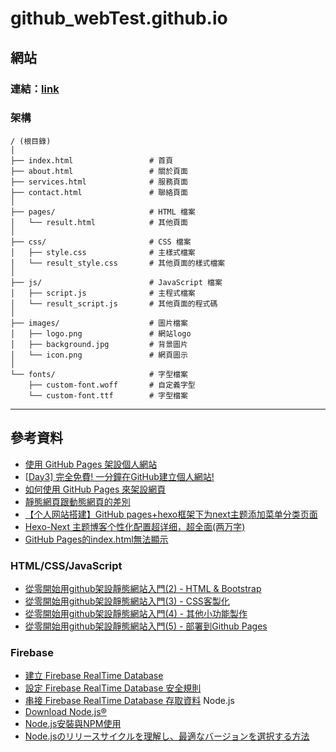 # github_webTest.github.io
## 網站
### 連結：[link](https://touhou-kiyuhi.github.io/github_webTest.github.io/)
### 架構
```
/ (根目錄)
│
├── index.html                 # 首頁
├── about.html                 # 關於頁面
├── services.html              # 服務頁面
├── contact.html               # 聯絡頁面
│
├── pages/                     # HTML 檔案
│   └── result.html            # 其他頁面
│
├── css/                       # CSS 檔案
│   ├── style.css              # 主樣式檔案
│   └── result_style.css       # 其他頁面的樣式檔案
│
├── js/                        # JavaScript 檔案
│   ├── script.js              # 主程式檔案
│   └── result_script.js       # 其他頁面的程式碼
│
├── images/                    # 圖片檔案
│   ├── logo.png               # 網站logo
│   ├── background.jpg         # 背景圖片
│   └── icon.png               # 網頁圖示
│
└── fonts/                     # 字型檔案
    ├── custom-font.woff       # 自定義字型
    └── custom-font.ttf        # 字型檔案
```
---
## 參考資料
* [使用 GitHub Pages 架設個人網站](https://hackmd.io/@flagmaker/BkvQphP65)
* [[Day3] 完全免費! 一分鐘在GitHub建立個人網站!](https://ithelp.ithome.com.tw/articles/10259505)
* [如何使用 GitHub Pages 來架設網頁](https://lawrencechuang760223.medium.com/%E5%A6%82%E4%BD%95%E4%BD%BF%E7%94%A8-github-pages-%E4%BE%86%E6%9E%B6%E8%A8%AD%E7%B6%B2%E9%A0%81-662a089f4e4)
* [靜態網頁跟動態網頁的差別](https://eugene87222.github.io/2017/10/07/20171007-build-own-website/)
* [【个人网站搭建】GitHub pages+hexo框架下为next主题添加菜单分类页面](https://blog.csdn.net/wangqingchuan92/article/details/111933517)
* [Hexo-Next 主题博客个性化配置超详细，超全面(两万字)](https://blog.csdn.net/as480133937/article/details/100138838)
* [GitHub Pages的index.html無法顯示](https://siongui.github.io/zh/2017/03/13/github-pages-index-html-not-working/)
### HTML/CSS/JavaScript
* [從零開始用github架設靜態網站入門(2) - HTML & Bootstrap](https://ithelp.ithome.com.tw/articles/10257535)
* [從零開始用github架設靜態網站入門(3) - CSS客製化](https://ithelp.ithome.com.tw/articles/10257578)
* [從零開始用github架設靜態網站入門(4) - 其他小功能製作](https://ithelp.ithome.com.tw/articles/10257581)
* [從零開始用github架設靜態網站入門(5) - 部署到Github Pages](https://ithelp.ithome.com.tw/articles/10257673)
### Firebase
* [建立 Firebase RealTime Database](https://steam.oxxostudio.tw/category/python/example/firebase-1.html)
* [設定 Firebase RealTime Database 安全規則](https://steam.oxxostudio.tw/category/python/example/firebase-2.html)
* [串接 Firebase RealTime Database 存取資料](https://steam.oxxostudio.tw/category/python/example/firebase-3.html)
Node.js
* [Download Node.js®](https://nodejs.org/en/download/)
* [Node.js安裝與NPM使用](https://easonwang.gitbook.io/class)
* [Node.jsのリリースサイクルを理解し、最適なバージョンを選択する方法](https://dev.classmethod.jp/articles/nodejs-release-choice/)